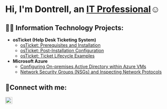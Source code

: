 <h1>Hi, I'm Dontrell, an <a href="https://www.linkedin.com/in/dontrellwest">IT Professional</a>☺</h1>

<h2>👨‍💻 Information Technology Projects:</h2>

- <b>osTicket (Help Desk Ticketing System)</b>
  - [osTicket: Prerequisites and Installation](https://github.com/dontrellwest/osticket-prereqs)
  - [osTicket: Post-Installation Configuration](https://github.com/dontrellwest/post-install-config)
  - [osTicket: Ticket Lifecycle Examples](https://github.com/dontrellwest/ticket-lifecycle)
- <b>Microsoft Azure</b>
  - [Configuring On-premises Active Directory within Azure VMs](https://github.com/dontrellwest/configure-ad)
  - [Network Security Groups (NSGs) and Inspecting Network Protocols](https://github.com/dontrellwest/azure-network-protocols)


<h2>🤳Connect with me:</h2>

[<img align="left" alt="Josh | LinkedIn" width="22px" src="https://cdn.jsdelivr.net/npm/simple-icons@v3/icons/linkedin.svg" />][linkedin]

[linkedin]: https://www.linkedin.com/in/dontrellwest

